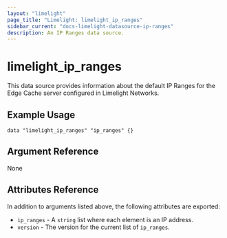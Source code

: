 ```yaml
---
layout: "limelight"
page_title: "Limelight: limelight_ip_ranges"
sidebar_current: "docs-limelight-datasource-ip-ranges"
description: An IP Ranges data source.
---
```


# limelight_ip_ranges

This data source provides information about the default IP Ranges for the Edge Cache server configured
in Limelight Networks.

## Example Usage

```hcl
data "limelight_ip_ranges" "ip_ranges" {}
```

## Argument Reference

None

## Attributes Reference

In addition to arguments listed above, the following attributes are exported:

* `ip_ranges` - A `string` list where each element is an IP address.
* `version` - The version for the current list of `ip_ranges`.
